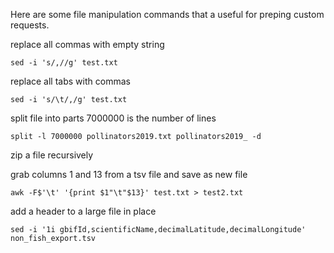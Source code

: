 
Here are some file manipulation commands that a useful for preping custom requests. 

replace all commas with empty string  
```
sed -i 's/,//g' test.txt
```

replace all tabs with commas 
```
sed -i 's/\t/,/g' test.txt
```

split file into parts 7000000 is the number of lines 
```
split -l 7000000 pollinators2019.txt pollinators2019_ -d
```
> 

zip a file recursively

grab columns 1 and 13 from a tsv file and save as new file 
```
awk -F$'\t' '{print $1"\t"$13}' test.txt > test2.txt
```

add a header to a large file in place
```
sed -i '1i gbifId,scientificName,decimalLatitude,decimalLongitude' non_fish_export.tsv
```
